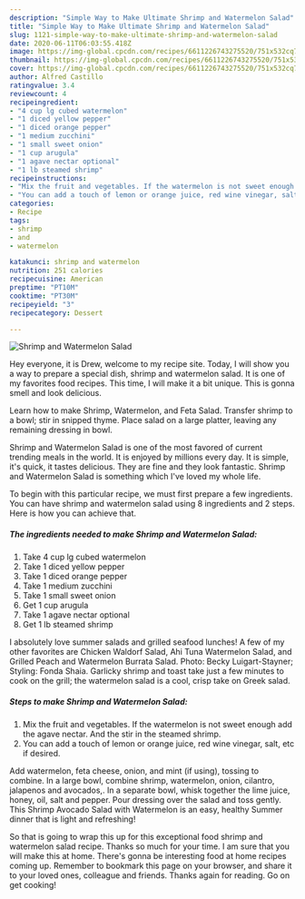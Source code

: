 ```yaml
---
description: "Simple Way to Make Ultimate Shrimp and Watermelon Salad"
title: "Simple Way to Make Ultimate Shrimp and Watermelon Salad"
slug: 1121-simple-way-to-make-ultimate-shrimp-and-watermelon-salad
date: 2020-06-11T06:03:55.418Z
image: https://img-global.cpcdn.com/recipes/6611226743275520/751x532cq70/shrimp-and-watermelon-salad-recipe-main-photo.jpg
thumbnail: https://img-global.cpcdn.com/recipes/6611226743275520/751x532cq70/shrimp-and-watermelon-salad-recipe-main-photo.jpg
cover: https://img-global.cpcdn.com/recipes/6611226743275520/751x532cq70/shrimp-and-watermelon-salad-recipe-main-photo.jpg
author: Alfred Castillo
ratingvalue: 3.4
reviewcount: 4
recipeingredient:
- "4 cup lg cubed watermelon"
- "1 diced yellow pepper"
- "1 diced orange pepper"
- "1 medium zucchini"
- "1 small sweet onion"
- "1 cup arugula"
- "1 agave nectar optional"
- "1 lb steamed shrimp"
recipeinstructions:
- "Mix the fruit and vegetables. If the watermelon is not sweet enough add the agave nectar. And the stir in the steamed shrimp."
- "You can add a touch of lemon or orange juice, red wine vinegar, salt, etc if desired."
categories:
- Recipe
tags:
- shrimp
- and
- watermelon

katakunci: shrimp and watermelon 
nutrition: 251 calories
recipecuisine: American
preptime: "PT10M"
cooktime: "PT30M"
recipeyield: "3"
recipecategory: Dessert

---
```



![Shrimp and Watermelon Salad](https://img-global.cpcdn.com/recipes/6611226743275520/751x532cq70/shrimp-and-watermelon-salad-recipe-main-photo.jpg)

Hey everyone, it is Drew, welcome to my recipe site. Today, I will show you a way to prepare a special dish, shrimp and watermelon salad. It is one of my favorites food recipes. This time, I will make it a bit unique. This is gonna smell and look delicious.

Learn how to make Shrimp, Watermelon, and Feta Salad. Transfer shrimp to a bowl; stir in snipped thyme. Place salad on a large platter, leaving any remaining dressing in bowl.

Shrimp and Watermelon Salad is one of the most favored of current trending meals in the world. It is enjoyed by millions every day. It is simple, it's quick, it tastes delicious. They are fine and they look fantastic. Shrimp and Watermelon Salad is something which I've loved my whole life.


To begin with this particular recipe, we must first prepare a few ingredients. You can have shrimp and watermelon salad using 8 ingredients and 2 steps. Here is how you can achieve that.

<!--inarticleads1-->

##### The ingredients needed to make Shrimp and Watermelon Salad:

1. Take 4 cup lg cubed watermelon
1. Take 1 diced yellow pepper
1. Take 1 diced orange pepper
1. Take 1 medium zucchini
1. Take 1 small sweet onion
1. Get 1 cup arugula
1. Take 1 agave nectar optional
1. Get 1 lb steamed shrimp


I absolutely love summer salads and grilled seafood lunches! A few of my other favorites are Chicken Waldorf Salad, Ahi Tuna Watermelon Salad, and Grilled Peach and Watermelon Burrata Salad. Photo: Becky Luigart-Stayner; Styling: Fonda Shaia. Garlicky shrimp and toast take just a few minutes to cook on the grill; the watermelon salad is a cool, crisp take on Greek salad. 

<!--inarticleads2-->

##### Steps to make Shrimp and Watermelon Salad:

1. Mix the fruit and vegetables. If the watermelon is not sweet enough add the agave nectar. And the stir in the steamed shrimp.
1. You can add a touch of lemon or orange juice, red wine vinegar, salt, etc if desired.


Add watermelon, feta cheese, onion, and mint (if using), tossing to combine. In a large bowl, combine shrimp, watermelon, onion, cilantro, jalapenos and avocados,. In a separate bowl, whisk together the lime juice, honey, oil, salt and pepper. Pour dressing over the salad and toss gently. This Shrimp Avocado Salad with Watermelon is an easy, healthy Summer dinner that is light and refreshing! 

So that is going to wrap this up for this exceptional food shrimp and watermelon salad recipe. Thanks so much for your time. I am sure that you will make this at home. There's gonna be interesting food at home recipes coming up. Remember to bookmark this page on your browser, and share it to your loved ones, colleague and friends. Thanks again for reading. Go on get cooking!
